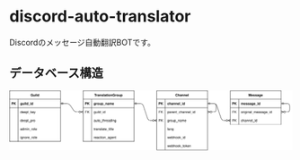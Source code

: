 # discord-auto-translator
Discordのメッセージ自動翻訳BOTです。

## データベース構造
![database-structure](/docs/database-structure.drawio.svg)